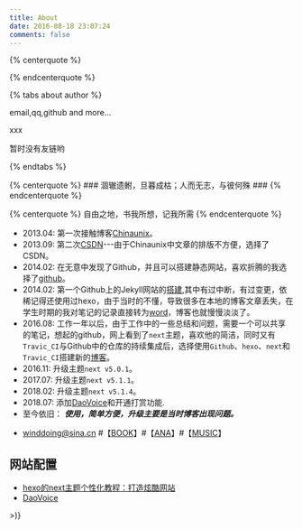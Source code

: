 ```yaml
---
title: About
date: 2016-08-18 23:07:24
comments: false
---
```


{% centerquote %}
<!-- 站点运行时间 -->
<div id="days"></div>
{% endcenterquote %}


{% tabs about author %}
<!-- tab 博主相关@user -->

email,qq,github and more...
<!-- endtab -->

<!-- tab 站点相关@home -->
xxx
<!-- endtab -->

<!-- tab ️🌱 友情链接 -->
暂时没有友链哟
<!-- endtab -->
{% endtabs %}

{% centerquote %} ### 涸辙遗鲋，旦暮成枯；人而无志，与彼何殊 ### {% endcenterquote %}

{% centerquote %} 自由之地，书我所想，记我所需 {% endcenterquote %}

* 2013.04: 第一次接触博客[Chinaunix](http://blog.chinaunix.net/uid/28769209/year-201304-list-1.html)。
* 2013.09: 第二次[CSDN](https://blog.csdn.net/sdreamq)---由于Chinaunix中文章的排版不方便，选择了CSDN。
* 2014.02: 在无意中发现了Github，并且可以搭建静态网站，喜欢折腾的我选择了[github](https://shaowangquan.github.io)。
* 2014.02: 第一个Github上的Jekyll网站的[搭建](https://winddoing.github.io/2014/02/26/2014-02-26-Github+jekyll%E5%8D%9A%E5%AE%A2%E7%BB%88%E4%BA%8E%E6%90%AD%E5%BB%BA%E5%A5%BD%E4%BA%86/),其中有过中断，有过变更，依稀记得还使用过hexo，由于当时的不懂，导致很多在本地的博客文章丢失，在学生时期的我对笔记的记录直接转为[word](https://winddoing.github.io/old_notes/)，博客也就慢慢淡淡了。
* 2016.08: 工作一年以后，由于工作中的一些总结和问题，需要一个可以共享的笔记，想起的github，网上看到了`next`主题，喜欢他的简洁，同时又有`Travic_CI`与Github中的仓库的持续集成后，选择使用`Github`、`hexo`、`next`和`Travic_CI`搭建新的[博客](https://winddoing.github.io)。
* 2016.11: 升级主题`next v5.0.1`。
* 2017.07: 升级主题`next v5.1.1`。
* 2018.02: 升级主题`next v5.1.4`。
* 2018.07: 添加[DaoVoice](http://www.daovoice.io)和开通打赏功能.
* 至今依旧： ***使用，简单方便，升级主要是当时博客出现问题。***

- winddoing@sina.cn #【[BOOK](../books)】#【[ANA](../ana)】#【[MUSIC](../music)】


## 网站配置

* [hexo的next主题个性化教程：打造炫酷网站](https://blog.csdn.net/qq_33699981/article/details/72716951)
* [DaoVoice](https://dashboard.daovoice.io/app/a28f1641/users?segment=all-users)


<script>
/* 站点运行时间 */
function show_date_time(){
	window.setTimeout("show_date_time()", 1000);
	/* 请修改这里的起始时间 */
	BirthDay=new Date("02/26/2014 15:00:00");
	today=new Date();
	timeold=(today.getTime()-BirthDay.getTime());
	sectimeold=timeold/1000
	secondsold=Math.floor(sectimeold);
	msPerDay=24*60*60*1000
	e_daysold=timeold/msPerDay
	daysold=Math.floor(e_daysold);
	e_hrsold=(e_daysold-daysold)*24;
	hrsold=setzero(Math.floor(e_hrsold));
	e_minsold=(e_hrsold-hrsold)*60;
	minsold=setzero(Math.floor((e_hrsold-hrsold)*60));
	seconds=setzero(Math.floor((e_minsold-minsold)*60));
	document.getElementById('days').innerHTML="本站已运行"+daysold+"天"+hrsold+"小时"+minsold+"分"+seconds+"秒";
}

function setzero(i){
	if (i<10) {
		i="0" + i;
	}
	return i;
}

show_date_time();
</script>>)}
